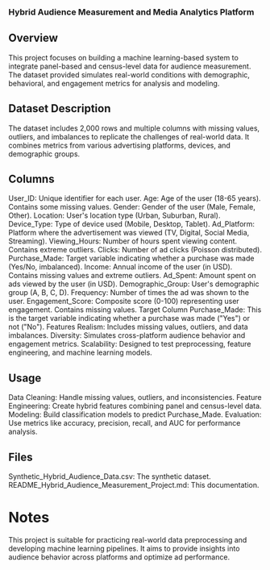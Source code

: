 ### Hybrid Audience Measurement and Media Analytics Platform

## Overview
This project focuses on building a machine learning-based system to integrate panel-based and census-level data for audience measurement. The dataset provided simulates real-world conditions with demographic, behavioral, and engagement metrics for analysis and modeling.

## Dataset Description
The dataset includes 2,000 rows and multiple columns with missing values, outliers, and imbalances to replicate the challenges of real-world data. It combines metrics from various advertising platforms, devices, and demographic groups.

## Columns
User_ID: Unique identifier for each user.
Age: Age of the user (18-65 years). Contains some missing values.
Gender: Gender of the user (Male, Female, Other).
Location: User's location type (Urban, Suburban, Rural).
Device_Type: Type of device used (Mobile, Desktop, Tablet).
Ad_Platform: Platform where the advertisement was viewed (TV, Digital, Social Media, Streaming).
Viewing_Hours: Number of hours spent viewing content. Contains extreme outliers.
Clicks: Number of ad clicks (Poisson distributed).
Purchase_Made: Target variable indicating whether a purchase was made (Yes/No, imbalanced).
Income: Annual income of the user (in USD). Contains missing values and extreme outliers.
Ad_Spent: Amount spent on ads viewed by the user (in USD).
Demographic_Group: User's demographic group (A, B, C, D).
Frequency: Number of times the ad was shown to the user.
Engagement_Score: Composite score (0-100) representing user engagement. Contains missing values.
Target Column
Purchase_Made: This is the target variable indicating whether a purchase was made ("Yes") or not ("No").
Features
Realism: Includes missing values, outliers, and data imbalances.
Diversity: Simulates cross-platform audience behavior and engagement metrics.
Scalability: Designed to test preprocessing, feature engineering, and machine learning models.

## Usage
Data Cleaning: Handle missing values, outliers, and inconsistencies.
Feature Engineering: Create hybrid features combining panel and census-level data.
Modeling: Build classification models to predict Purchase_Made.
Evaluation: Use metrics like accuracy, precision, recall, and AUC for performance analysis.

## Files
Synthetic_Hybrid_Audience_Data.csv: The synthetic dataset.
README_Hybrid_Audience_Measurement_Project.md: This documentation.

# Notes
This project is suitable for practicing real-world data preprocessing and developing machine learning pipelines. It aims to provide insights into audience behavior across platforms and optimize ad performance.

